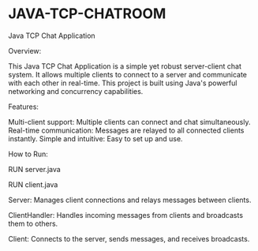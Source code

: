 # JAVA-TCP-CHATROOM

Java TCP Chat Application

Overview:

This Java TCP Chat Application is a simple yet robust server-client chat system. It allows multiple clients to connect to a server and communicate with each other in real-time. This project is built using Java's powerful networking and concurrency capabilities.

Features:

Multi-client support: Multiple clients can connect and chat simultaneously.
Real-time communication: Messages are relayed to all connected clients instantly.
Simple and intuitive: Easy to set up and use.


How to Run:

 RUN server.java 


 RUN client.java

 

Server: Manages client connections and relays messages between clients.

ClientHandler: Handles incoming messages from clients and broadcasts them to others.

Client: Connects to the server, sends messages, and receives broadcasts.
